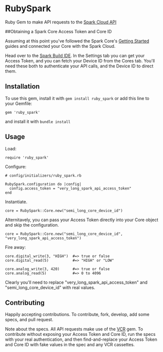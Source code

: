 # RubySpark

Ruby Gem to make API requests to the [Spark Cloud API](http://docs.spark.io/#/api)

##Obtaining a Spark Core Access Token and Core ID

Assuming at this point you've followed the Spark Core's [Getting Started](http://docs.spark.io/#/start) guides and connected your Core with the Spark Cloud.

Head over to the [Spark Build IDE](https://www.spark.io/build). In the Settings tab you can get your Access Token, and you can fetch your Device ID from the Cores tab. You'll need these both to authenticate your API calls, and the Device ID to direct them.

## Installation

To use this gem, install it with `gem install ruby_spark` or add this line to your Gemfile:

    gem 'ruby_spark'

and install it with `bundle install`

## Usage

Load:

    require 'ruby_spark'

Configure:

    # config/initializers/ruby_spark.rb

    RubySpark.configuration do |config|
      config.access_token = "very_long_spark_api_access_token"
    end

Instantiate.

    core = RubySpark::Core.new("semi_long_core_device_id")

Alternitavely, you can pass your Access Token directly into your Core object and skip the configuration.

    core = RubySpark::Core.new("semi_long_core_device_id", "very_long_spark_api_access_token")

Fire away:

    core.digital_write(3, "HIGH")  #=> true or false
    core.digital_read(5)           #=> "HIGH" or "LOW"

    core.analog_write(3, 420)      #=> true or false
    core.analog_read(5)            #=> 0 to 4096

Clearly you'll need to replace "very_long_spark_api_access_token" and "semi_long_core_device_id" with real values.

## Contributing

Happily accepting contributions. To contribute, fork, develop, add some specs, and pull request.

Note about the specs. All API requests make use of the [VCR](https://github.com/vcr/vcr) gem. To contribute without exposing your Access Token and Core ID, run the specs with your real authentication, and then find-and-replace your Access Token and Core ID with fake values in the spec and any VCR cassettes.
